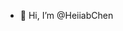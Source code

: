 - 👋 Hi, I’m @HeiiabChen

<!---
HeiiabChen/HeiiabChen is a ✨ special ✨ repository because its `README.md` (this file) appears on your GitHub profile.
You can click the Preview link to take a look at your changes.
--->
